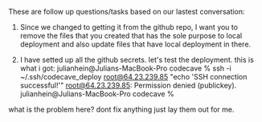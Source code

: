 These are follow up questions/tasks based on our lastest conversation:

1) Since we changed to getting it from the github repo, I want you to remove the files that you created that has the sole purpose to local deployment and also update files that have local deployment in there.

2) I have setted up all the github secrets. let's test the deployment. this is what i got: 
julianhein@Julians-MacBook-Pro codecave %    ssh -i ~/.ssh/codecave_deploy root@64.23.239.85 "echo 'SSH connection successful!'"
root@64.23.239.85: Permission denied (publickey).
julianhein@Julians-MacBook-Pro codecave % 

what is the problem here? dont fix anything just lay them out for me.



